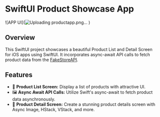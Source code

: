 # SwiftUI Product Showcase App

![APP UI](![Uploading productapp.png…]()
)

## Overview

This SwiftUI project showcases a beautiful Product List and Detail Screen for iOS apps using SwiftUI. It incorporates async-await API calls to fetch product data from the [FakeStoreAPI](https://fakestoreapi.com/products).

## Features

- 📱 **Product List Screen:** Display a list of products with attractive UI.
- 🖼️ **Async Await API Calls:** Utilize Swift's async-await to fetch product data asynchronously.
- 🌟 **Product Detail Screen:** Create a stunning product details screen with Async Image, HStack, VStack, and more.
